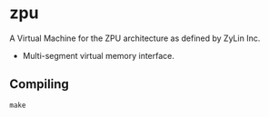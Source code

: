 # zpu
A Virtual Machine for the ZPU architecture as defined by ZyLin Inc.

* Multi-segment virtual memory interface.


## Compiling

```
make
```
